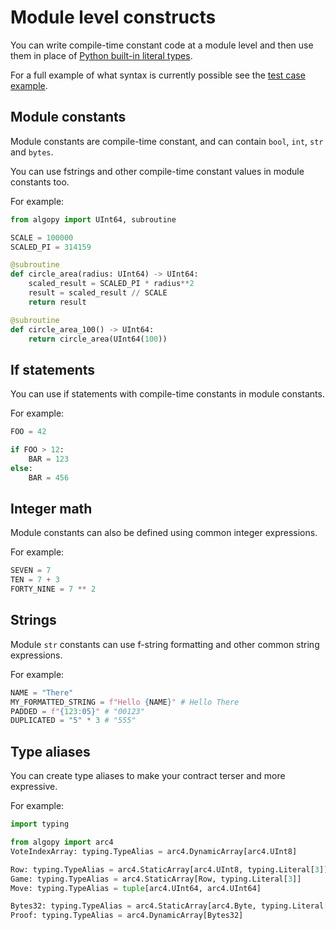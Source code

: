 # Module level constructs

You can write compile-time constant code at a module level and then use them in place of [Python built-in literal types](./lg-types.md#python-built-in-types).

For a full example of what syntax is currently possible see the [test case example](https://github.com/algorandfoundation/puya/blob/main/test_cases/module_consts/contract.py).

## Module constants

Module constants are compile-time constant, and can contain `bool`, `int`, `str` and `bytes`.

You can use fstrings and other compile-time constant values in module constants too.

For example:

```python
from algopy import UInt64, subroutine

SCALE = 100000
SCALED_PI = 314159

@subroutine
def circle_area(radius: UInt64) -> UInt64:
    scaled_result = SCALED_PI * radius**2
    result = scaled_result // SCALE
    return result

@subroutine
def circle_area_100() -> UInt64:
    return circle_area(UInt64(100))
```

## If statements

You can use if statements with compile-time constants in module constants.

For example:

```python
FOO = 42

if FOO > 12:
    BAR = 123
else:
    BAR = 456
```

## Integer math

Module constants can also be defined using common integer expressions.

For example:

```python
SEVEN = 7
TEN = 7 + 3
FORTY_NINE = 7 ** 2
```

## Strings

Module `str` constants can use f-string formatting and other common string expressions.

For example:

```python
NAME = "There"
MY_FORMATTED_STRING = f"Hello {NAME}" # Hello There
PADDED = f"{123:05}" # "00123"
DUPLICATED = "5" * 3 # "555"
```

## Type aliases

You can create type aliases to make your contract terser and more expressive.

For example:

```python
import typing

from algopy import arc4
VoteIndexArray: typing.TypeAlias = arc4.DynamicArray[arc4.UInt8]

Row: typing.TypeAlias = arc4.StaticArray[arc4.UInt8, typing.Literal[3]]
Game: typing.TypeAlias = arc4.StaticArray[Row, typing.Literal[3]]
Move: typing.TypeAlias = tuple[arc4.UInt64, arc4.UInt64]

Bytes32: typing.TypeAlias = arc4.StaticArray[arc4.Byte, typing.Literal[32]]
Proof: typing.TypeAlias = arc4.DynamicArray[Bytes32]
```
